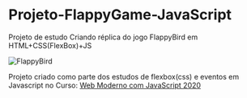 # Projeto-FlappyGame-JavaScript
Projeto de estudo Criando réplica do jogo FlappyBird em HTML+CSS(FlexBox)+JS

<img scr="./isalinasFlappy.gif" alt="FlappyBird">

Projeto criado como parte dos estudos de flexbox(css) e eventos em Javascript no Curso: <a href="https://www.udemy.com/course/curso-web/" target="blank">Web Moderno com JavaScript 2020</a>
